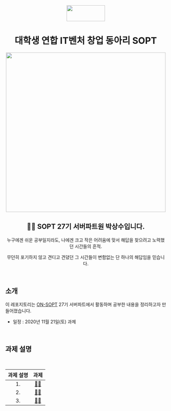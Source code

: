 <div align="center">

  <img height="50" width="120" src="https://user-images.githubusercontent.com/59385491/99065767-39ab4500-25eb-11eb-9490-9d2a4202dd96.png">

  # 대학생 연합 IT벤처 창업 동아리 SOPT

  <img height="500" width="500" src="https://user-images.githubusercontent.com/59385491/99067842-bb50a200-25ee-11eb-9252-4a4ae3644e8d.png">

  <h2> 👨‍💻 SOPT 27기 서버파트원 박상수입니다. </h2>

<p>누구에겐 쉬운 공부일지라도, 나에겐 크고 작은 어려움에 맞서 해답을 찾으려고 노력했던 시간들의 흔적.</p>
<p>무던히 포기하지 않고 견디고 견뎠던 그 시간들이 변함없는 단 하나의 해답임을 믿습니다.</p>

</div>

<br>

## 소개

이 레포지토리는 [ON-SOPT](http://sopt.org/wp/?page_id=2519) 27기 서버파트에서 활동하며 공부한 내용을 정리하고자 만들어졌습니다. 

-   일정 : 2020년 11월 21일(토) 과제

<br>

## 과제 설명

<br>


<div align="center">

|               과제 설명             |                과제                 |           
| :-------------------------------: | :-------------------------------: |
| 1.  | [☝🏻]()    | 
| 2. | [✌🏻]()    | 
| 3. | [🤚🏻]()  | 

</div>

<br>


<!-- ### 1. 이미지를 업로드 할 수 있는 로직을 추가해보기

   - 조건1 : Post model에 보면 PostImageUrl 컬럼이 있다. **s3 multer middleware**(single)를 사용해서 **이미지를 업로드** 할 수 있는 로직을 추가해보기
   - 조건2 : Router - Controller 분리하기.


### 2. 좋아요 취소를 하는 로직을 구현해보기
    
   - 조건1 : /DELETE/posts/:postId/like를 활용해서 좋아요 취소를 하는 로직을 구현해보기.
   - 조건2 : Router - Controller 분리하기.

### 3. 사용자 id를 입력받아 사용자 정보를 불러오는 로직 구현해보기

   - 조건1 : /GET users/:id를 활용해서 사용자 id를 입력받아 사용자 정보를 불러오는 로직을 구현해보기
   - 조건2 : user의 email, userName, user가 쓴 게시글들을 모두 불러오세요. -->